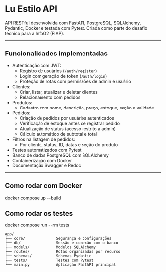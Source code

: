 # Lu Estilo API

API RESTful desenvolvida com FastAPI, PostgreSQL, SQLAlchemy, Pydantic, Docker e testada com Pytest. Criada como parte do desafio técnico para a InfoG2 (FIAP).

---

## Funcionalidades implementadas

- Autenticação com JWT:
  - Registro de usuários (`/auth/register`)
  - Login com geração de token (`/auth/login`)
  - Proteção de rotas com permissões de admin e usuário
- Clientes:
  - Criar, listar, atualizar e deletar clientes
  - Relacionamento com pedidos
- Produtos:
  - Cadastro com nome, descrição, preço, estoque, seção e validade
- Pedidos:
  - Criação de pedidos por usuários autenticados
  - Verificação de estoque antes de registrar pedido
  - Atualização de status (acesso restrito a admin)
  - Cálculo automático de subtotal e total
- Filtros na listagem de pedidos:
  - Por cliente, status, ID, datas e seção do produto
- Testes automatizados com Pytest
- Banco de dados PostgreSQL com SQLAlchemy
- Containerização com Docker
- Documentação Swagger e Redoc

---

## Como rodar com Docker

docker compose up --build

## Como rodar os testes

docker compose run --rm tests

```text
app/
├── core/              Segurança e configurações
├── db/                Sessão e conexão com o banco
├── models/            Modelos SQLAlchemy
├── routes/            Rotas organizadas por recurso
├── schemas/           Schemas Pydantic
├── tests/             Testes com Pytest
└── main.py            Aplicação FastAPI principal
```
